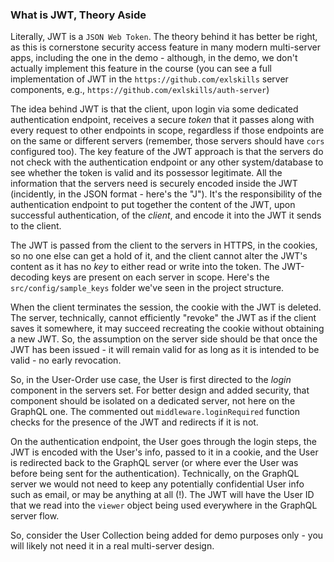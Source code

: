 ### What is JWT, Theory Aside

Literally, JWT is a `JSON Web Token`. The theory behind it has better be right, as this is cornerstone security access feature in many modern multi-server apps, including the one in the demo - although, in the demo, we don't actually implement this feature in the course (you can see a full implementation of JWT in the `https://github.com/exlskills` server components, e.g., `https://github.com/exlskills/auth-server`)

The idea behind JWT is that the client, upon login via some dedicated authentication endpoint, receives a secure *token* that it passes along with every request to other endpoints in scope, regardless if those endpoints are on the same or different servers (remember, those servers should have `cors` configured too). The key feature of the JWT approach is that the servers do not check with the authentication endpoint or any other system/database to see whether the token is valid and its possessor legitimate. All the information that the servers need is securely encoded inside the JWT (incidently, in the JSON format - here's the "J"). It's the responsibility of the authentication endpoint to put together the content of the JWT, upon successful authentication, of the *client*, and encode it into the JWT it sends to the client.

The JWT is passed from the client to the servers in HTTPS, in the cookies, so no one else can get a hold of it, and the client cannot alter the JWT's content as it has no *key* to either read or write into the token. The JWT-decoding keys are present on each server in scope. Here's the `src/config/sample_keys` folder we've seen in the project structure.

When the client terminates the session, the cookie with the JWT is deleted. The server, technically, cannot efficiently "revoke" the JWT as if the client saves it somewhere, it may succeed recreating the cookie without obtaining a new JWT. So, the assumption on the server side should be that once the JWT has been issued - it will remain valid for as long as it is intended to be valid - no early revocation.

So, in the User-Order use case, the User is first directed to the *login* component in the servers set. For better design and added security, that component should be isolated on a dedicated server, not here on the GraphQL one. The commented out `middleware.loginRequired` function checks for the presence of the JWT and redirects if it is not.

On the authentication endpoint, the User goes through the login steps, the JWT is encoded with the User's info, passed to it in a cookie, and the User is redirected back to the GraphQL server (or where ever the User was before being sent for the authentication). Technically, on the GraphQL server we would not need to keep any potentially confidential User info such as email, or may be anything at all (!). The JWT will have the User ID that we read into the `viewer` object being used everywhere in the GraphQL server flow.

So, consider the User Collection being added for demo purposes only - you will likely not need it in a real multi-server design.